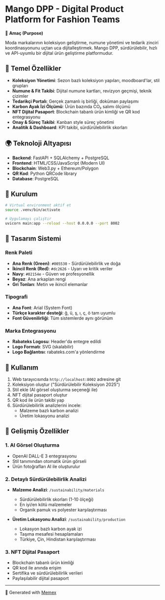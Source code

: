 # Mango DPP - Digital Product Platform for Fashion Teams

🎯 **Amaç (Purpose)**

Moda markalarının koleksiyon geliştirme, numune yönetimi ve tedarik zinciri koordinasyonunu uçtan uca dijitalleştirmek. Mango DPP, sürdürülebilir, hızlı ve API-uyumlu bir dijital ürün geliştirme platformudur.

## 🧩 Temel Özellikler

- **Koleksiyon Yönetimi**: Sezon bazlı koleksiyon yapıları, moodboard'lar, stil grupları
- **Numune & Fit Takibi**: Dijital numune kartları, revizyon geçmişi, teknik çizimler
- **Tedarikçi Portalı**: Gerçek zamanlı iş birliği, doküman paylaşımı
- **Karbon Ayak İzi Ölçümü**: Ürün bazında CO₂ salımı ölçümü
- **NFT Dijital Pasaport**: Blockchain tabanlı ürün kimliği ve QR kod entegrasyonu
- **Onay & Süreç Takibi**: Kanban style süreç yönetimi
- **Analitik & Dashboard**: KPI takibi, sürdürülebilirlik skorları

## 🌍 Teknoloji Altyapısı

- **Backend**: FastAPI + SQLAlchemy + PostgreSQL
- **Frontend**: HTML/CSS/JavaScript (Modern UI)
- **Blockchain**: Web3.py + Ethereum/Polygon
- **QR Kod**: Python QRCode library
- **Database**: PostgreSQL

## 🚀 Kurulum

```bash
# Virtual environment aktif et
source .venv/bin/activate

# Uygulamayı çalıştır
uvicorn main:app --reload --host 0.0.0.0 --port 8002
```

## 🎨 Tasarım Sistemi

### Renk Paleti
- **Ana Renk (Green)**: `#005530` - Sürdürülebilirlik ve doğa
- **İkincil Renk (Red)**: `#dc2626` - Uyarı ve kritik veriler  
- **Navy**: `#02154e` - Güven ve profesyonellik
- **Beyaz**: Ana arkaplan rengi
- **Gri Tonları**: Metin ve ikincil elemanlar

### Tipografi
- **Ana Font**: Arial (System Font)
- **Türkçe karakter desteği**: ğ, ü, ş, ı, ç, ö tam uyumlu
- **Font Güvenilirliği**: Tüm sistemlerde aynı görünüm

### Marka Entegrasyonu
- **Rabateks Logosu**: Header'da entegre edildi
- **Logo Formatı**: SVG (skalabilir)
- **Logo Bağlantısı**: rabateks.com'a yönlendirme

## 📱 Kullanım

1. Web tarayıcısında `http://localhost:8002` adresine git
2. Koleksiyon oluştur ("Sürdürülebilir Koleksiyon 2025")
3. Stil ekle (AI görsel oluşturma seçeneği ile)
4. NFT dijital pasaport oluştur
5. QR kod ile ürün takibi yap
6. Sürdürülebilirlik analizlerini incele:
   - Malzeme bazlı karbon analizi
   - Üretim lokasyonu analizi

## 🌟 **Gelişmiş Özellikler**

### 1. **AI Görsel Oluşturma**
- OpenAI DALL-E 3 entegrasyonu
- Stil tanımından otomatik ürün görseli
- Ürün fotoğrafları AI ile oluşturulur

### 2. **Detaylı Sürdürülebilirlik Analizi**
- **Malzeme Analizi**: `/sustainability/materials`
  - Sürdürülebilirlik skorları (1-10 ölçeği)
  - En iyi/en kötü malzemeler
  - Organik pamuk vs polyester karşılaştırması

- **Üretim Lokasyonu Analizi**: `/sustainability/production`  
  - Lokasyon bazlı karbon ayak izi
  - Taşıma mesafesi hesaplamaları
  - Türkiye, Çin, Hindistan karşılaştırması

### 3. **NFT Dijital Pasaport**
- Blockchain tabanlı ürün kimliği
- QR kod ile anında erişim
- Sertifika ve sürdürülebilirlik verileri
- Paylaşılabilir dijital pasaport

---
🤖 Generated with [Memex](https://memex.tech)